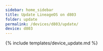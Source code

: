 ```yaml
---
sidebar: home_sidebar
title: Update LineageOS on d803
folder: update
permalink: /devices/d803/update/
device: d803
---
```

{% include templates/device_update.md %}
